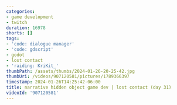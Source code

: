 ```yaml
---
categories:
- game development
- twitch
duration: 16978
shorts: []
tags:
- 'code: dialogue manager'
- 'code: gdscript'
- godot
- lost contact
- 'raiding: KriKit_'
thumbPath: /assets/thumbs/2024-01-26-20-25-42.jpg
thumbUri: /videos/907120581/pictures/1789366397
timestamp: 2024-01-26T14:25:42-06:00
title: narrative hidden object game dev | lost contact (day 31)
videoId: '907120581'
---
```

